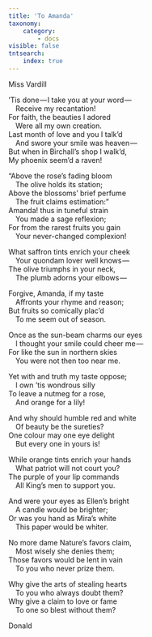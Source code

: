 ```yaml
---
title: 'To Amanda'
taxonomy:
    category:
        - docs
visible: false
tntsearch:
    index: true
---
```


<div class="author">Miss Vardill</div>

’Tis done — I take you at your word —   
&emsp;Receive my recantation!  
For faith, the beauties I adored  
&emsp;Were all my own creation.  
Last month of love and you I talk’d  
&emsp;And swore your smile was heaven —   
But when in Birchall’s shop I walk’d,  
My phoenix seem’d a raven!

“Above the rose’s fading bloom  
&emsp;The olive holds its station;  
Above the blossoms’ brief perfume  
&emsp;The fruit claims estimation:”  
Amanda! thus in tuneful strain  
&emsp;You made a sage reflexion;  
For from the rarest fruits you gain  
&emsp;Your never-changed complexion!

What saffron tints enrich your cheek  
&emsp;Your quondam lover well knows —   
The olive triumphs in your neck,  
&emsp;The plumb adorns your elbows — 

Forgive, Amanda, if my taste  
&emsp;Affronts your rhyme and reason;  
But fruits so comically plac’d  
&emsp;To me seem out of season.  

Once as the sun-beam charms our eyes  
&emsp;I thought your smile could cheer me —   
For like the sun in northern skies  
&emsp;You were not then too near me. 

Yet with and truth my taste oppose;  
&emsp;I own ’tis wondrous silly  
To leave a nutmeg for a rose,  
&emsp;And orange for a lily!  

And why should humble red and white  
&emsp;Of beauty be the sureties?  
One colour may one eye delight  
&emsp;But every one in yours is!

While orange tints enrich your hands  
&emsp;What patriot will not court you?  
The purple of your lip commands  
&emsp;All King’s men to support you.

And were your eyes as Ellen’s bright  
&emsp;A candle would be brighter;  
Or was you hand as Mira’s white  
&emsp;This paper would be whiter.  

No more dame Nature’s favors claim,  
&emsp;Most wisely she denies them;    
Those favors would be lent in vain  
&emsp;To you who never prize them.  

Why give the arts of stealing hearts  
&emsp;To you who always doubt them?  
Why give a claim to love or fame  
&emsp;To one so blest without them?

Donald